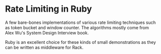 # Rate Limiting in Ruby

A few bare-bones implementations of various
rate limiting techniques such as token bucket
and window counter. The algorithms mostly
come from Alex Wu's System Design Interview
book.

Ruby is an excellent choice for these kinds
of small demonstrations as they can be written
as middleware for Rack.

